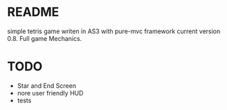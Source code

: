 # README
simple tetris game writen in AS3 with pure-mvc framework
current version 0.8. Full game Mechanics.

# TODO 
- Star and End Screen
- nore user friendly HUD
- tests


